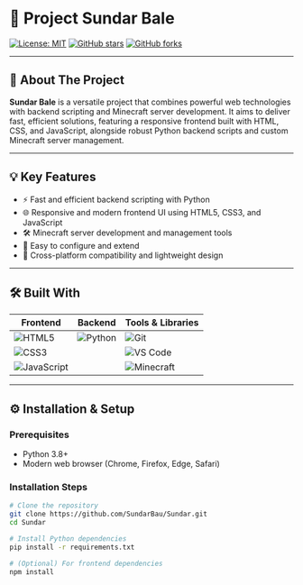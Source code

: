 # 🚀 Project Sundar Bale

[![License: MIT](https://img.shields.io/badge/License-MIT-blue.svg)](LICENSE)
[![GitHub stars](https://img.shields.io/github/stars/SundarBau/Sundar?style=social)](https://github.com/SundarBau/Sundar/stargazers)
[![GitHub forks](https://img.shields.io/github/forks/SundarBau/Sundar?style=social)](https://github.com/SundarBau/Sundar/network)

---

## 📖 About The Project

**Sundar Bale** is a versatile project that combines powerful web technologies with backend scripting and Minecraft server development. It aims to deliver fast, efficient solutions, featuring a responsive frontend built with HTML, CSS, and JavaScript, alongside robust Python backend scripts and custom Minecraft server management.

---

## 💡 Key Features

- ⚡ Fast and efficient backend scripting with Python  
- 🌐 Responsive and modern frontend UI using HTML5, CSS3, and JavaScript  
- 🛠️ Minecraft server development and management tools  
- 🧰 Easy to configure and extend  
- 🔧 Cross-platform compatibility and lightweight design  

---

## 🛠️ Built With

| Frontend                 | Backend           | Tools & Libraries          |
|--------------------------|-------------------|----------------------------|
| ![HTML5](https://img.shields.io/badge/HTML5-E34F26?logo=html5&logoColor=white) | ![Python](https://img.shields.io/badge/Python-3776AB?logo=python&logoColor=white) | ![Git](https://img.shields.io/badge/Git-F05032?logo=git&logoColor=white) |
| ![CSS3](https://img.shields.io/badge/CSS3-1572B6?logo=css3&logoColor=white)    |                   | ![VS Code](https://img.shields.io/badge/VS_Code-007ACC?logo=visual-studio-code&logoColor=white) |
| ![JavaScript](https://img.shields.io/badge/JavaScript-F7DF1E?logo=javascript&logoColor=black) |                   | ![Minecraft](https://img.shields.io/badge/Minecraft-4CAF50?logo=minecraft&logoColor=white) |

---

## ⚙️ Installation & Setup

### Prerequisites

- Python 3.8+  
- Modern web browser (Chrome, Firefox, Edge, Safari)  

### Installation Steps

```bash
# Clone the repository
git clone https://github.com/SundarBau/Sundar.git
cd Sundar

# Install Python dependencies
pip install -r requirements.txt

# (Optional) For frontend dependencies
npm install
